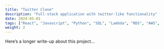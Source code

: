 ```yaml
---
title: "Twitter Clone"
description: "Full-stack application with twitter-like functionality"
date: 2024-05-01
tags: ["React", "Javascript", "Python", "SQL", "Lambda", "RDS", "AWS", "Fullstack"]
weight: 2
---
```


Here’s a longer write-up about this project...
